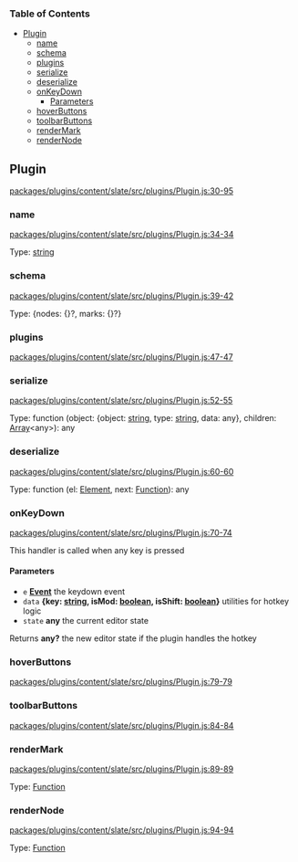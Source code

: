<!-- Generated by documentation.js. Update this documentation by updating the source code. -->

### Table of Contents

-   [Plugin][1]
    -   [name][2]
    -   [schema][3]
    -   [plugins][4]
    -   [serialize][5]
    -   [deserialize][6]
    -   [onKeyDown][7]
        -   [Parameters][8]
    -   [hoverButtons][9]
    -   [toolbarButtons][10]
    -   [renderMark][11]
    -   [renderNode][12]

## Plugin

[packages/plugins/content/slate/src/plugins/Plugin.js:30-95][13]

### name

[packages/plugins/content/slate/src/plugins/Plugin.js:34-34][14]

Type: [string][15]

### schema

[packages/plugins/content/slate/src/plugins/Plugin.js:39-42][16]

Type: {nodes: {}?, marks: {}?}

### plugins

[packages/plugins/content/slate/src/plugins/Plugin.js:47-47][17]

### serialize

[packages/plugins/content/slate/src/plugins/Plugin.js:52-55][18]

Type: function (object: {object: [string][15], type: [string][15], data: any}, children: [Array][19]&lt;any>): any

### deserialize

[packages/plugins/content/slate/src/plugins/Plugin.js:60-60][20]

Type: function (el: [Element][21], next: [Function][22]): any

### onKeyDown

[packages/plugins/content/slate/src/plugins/Plugin.js:70-74][23]

This handler is called when any key is pressed

#### Parameters

-   `e` **[Event][24]** the keydown event
-   `data` **{key: [string][15], isMod: [boolean][25], isShift: [boolean][25]}** utilities for hotkey logic
-   `state` **any** the current editor state

Returns **any?** the new editor state if the plugin handles the hotkey

### hoverButtons

[packages/plugins/content/slate/src/plugins/Plugin.js:79-79][26]

### toolbarButtons

[packages/plugins/content/slate/src/plugins/Plugin.js:84-84][27]

### renderMark

[packages/plugins/content/slate/src/plugins/Plugin.js:89-89][28]

Type: [Function][22]

### renderNode

[packages/plugins/content/slate/src/plugins/Plugin.js:94-94][29]

Type: [Function][22]

[1]: #plugin

[2]: #name

[3]: #schema

[4]: #plugins

[5]: #serialize

[6]: #deserialize

[7]: #onkeydown

[8]: #parameters

[9]: #hoverbuttons

[10]: #toolbarbuttons

[11]: #rendermark

[12]: #rendernode

[13]: https://github.com/PeterKottas/editor/blob/ab5ff50a0efa9bd5c7e0fa5fa7d974e858745804/packages/plugins/content/slate/src/plugins/Plugin.js#L30-L95 "Source code on GitHub"

[14]: https://github.com/PeterKottas/editor/blob/ab5ff50a0efa9bd5c7e0fa5fa7d974e858745804/packages/plugins/content/slate/src/plugins/Plugin.js#L34-L34 "Source code on GitHub"

[15]: https://developer.mozilla.org/docs/Web/JavaScript/Reference/Global_Objects/String

[16]: https://github.com/PeterKottas/editor/blob/ab5ff50a0efa9bd5c7e0fa5fa7d974e858745804/packages/plugins/content/slate/src/plugins/Plugin.js#L39-L42 "Source code on GitHub"

[17]: https://github.com/PeterKottas/editor/blob/ab5ff50a0efa9bd5c7e0fa5fa7d974e858745804/packages/plugins/content/slate/src/plugins/Plugin.js#L47-L47 "Source code on GitHub"

[18]: https://github.com/PeterKottas/editor/blob/ab5ff50a0efa9bd5c7e0fa5fa7d974e858745804/packages/plugins/content/slate/src/plugins/Plugin.js#L52-L55 "Source code on GitHub"

[19]: https://developer.mozilla.org/docs/Web/JavaScript/Reference/Global_Objects/Array

[20]: https://github.com/PeterKottas/editor/blob/ab5ff50a0efa9bd5c7e0fa5fa7d974e858745804/packages/plugins/content/slate/src/plugins/Plugin.js#L60-L60 "Source code on GitHub"

[21]: https://developer.mozilla.org/docs/Web/API/Element

[22]: https://developer.mozilla.org/docs/Web/JavaScript/Reference/Statements/function

[23]: https://github.com/PeterKottas/editor/blob/ab5ff50a0efa9bd5c7e0fa5fa7d974e858745804/packages/plugins/content/slate/src/plugins/Plugin.js#L70-L74 "Source code on GitHub"

[24]: https://developer.mozilla.org/docs/Web/API/Event

[25]: https://developer.mozilla.org/docs/Web/JavaScript/Reference/Global_Objects/Boolean

[26]: https://github.com/PeterKottas/editor/blob/ab5ff50a0efa9bd5c7e0fa5fa7d974e858745804/packages/plugins/content/slate/src/plugins/Plugin.js#L79-L79 "Source code on GitHub"

[27]: https://github.com/PeterKottas/editor/blob/ab5ff50a0efa9bd5c7e0fa5fa7d974e858745804/packages/plugins/content/slate/src/plugins/Plugin.js#L84-L84 "Source code on GitHub"

[28]: https://github.com/PeterKottas/editor/blob/ab5ff50a0efa9bd5c7e0fa5fa7d974e858745804/packages/plugins/content/slate/src/plugins/Plugin.js#L89-L89 "Source code on GitHub"

[29]: https://github.com/PeterKottas/editor/blob/ab5ff50a0efa9bd5c7e0fa5fa7d974e858745804/packages/plugins/content/slate/src/plugins/Plugin.js#L94-L94 "Source code on GitHub"
